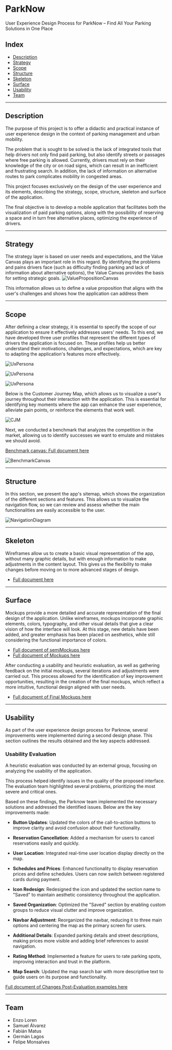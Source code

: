 # ParkNow
User Experience Design Process for ParkNow – Find All Your Parking Solutions in One Place

## Index
- [Description](#description)
- [Strategy](#strategy)
- [Scope](#scope)
- [Structure](#structure)
- [Skeleton](#skeleton)
- [Surface](#surface)
- [Usability](#usability)
- [Team](#team)

---

## Description
The purpose of this project is to offer a didactic and practical instance of user experience design in the context of parking management and urban mobility.

The problem that is sought to be solved is the lack of integrated tools that help drivers not only find paid parking, but also identify streets or passages where free parking is allowed. Currently, drivers must rely on their knowledge of the city or on road signs, which can result in an inefficient and frustrating search. In addition, the lack of information on alternative routes to park complicates mobility in congested areas.

This project focuses exclusively on the design of the user experience and its elements, describing the strategy, scope, structure, skeleton and surface of the application.

The final objective is to develop a mobile application that facilitates both the visualization of paid parking options, along with the possibility of reserving a space and in turn free alternative places, optimizing the experience of drivers.

---

## Strategy
The strategy layer is based on user needs and expectations, and the Value Canvas plays an important role in this regard. By identifying the problems and pains drivers face (such as difficulty finding parking and lack of information about alternative options), the Value Canvas provides the basis for setting strategic goals.
![ValuePropositionCanvas](files/ValuePropositionCanvas.png)

This information allows us to define a value proposition that aligns with the user's challenges and shows how the application can address them

---

## Scope
After defining a clear strategy, it is essential to specify the scope of our application to ensure it effectively addresses users' needs. To this end, we have developed three user profiles that represent the different types of drivers the application is focused on. These profiles help us better understand their motivations, challenges, and expectations, which are key to adapting the application's features more effectively.

![UxPersona](files/UXPersonJorge.png)

![UxPersona](files/UXPersonSandra.png)

![UxPersona](files/UXPersonLeonardo.png)


Below is the Customer Journey Map, which allows us to visualize a user's journey throughout their interaction with the application. This is essential for identifying key moments where the app can enhance the user experience, alleviate pain points, or reinforce the elements that work well.

![CJM](files/CJM.png)

Next, we conducted a benchmark that analyzes the competition in the market, allowing us to identify successes we want to emulate and mistakes we should avoid.

[Benchmark canvas: Full document here](files/BenchmarkCanvas.pdf)

![BenchmarkCanvas](files/Benchmark.png) 

---

## Structure
In this section, we present the app's sitemap, which shows the organization of the different sections and features. This allows us to visualize the navigation flow, so we can review and assess whether the main functionalities are easily accessible to the user.

![NavigationDiagram](files/sitemap.png)

---

## Skeleton
Wireframes allow us to create a basic visual representation of the app, without many graphic details, but with enough information to make adjustments in the content layout. This gives us the flexibility to make changes before moving on to more advanced stages of design.

- [Full document here](files/Wireframes.pdf)

---

## Surface
Mockups provide a more detailed and accurate representation of the final design of the application. Unlike wireframes, mockups incorporate graphic elements, colors, typography, and other visual details that give a clear vision of how the interface will look. At this stage, new details have been added, and greater emphasis has been placed on aesthetics, while still considering the functional importance of colors.

- [Full document of semiMockups here](files/semiMockups.pdf)
- [Full document of Mockups here](files/Mockups.pdf)
  
After conducting a usability and heuristic evaluation, as well as gathering feedback on the initial mockups, several iterations and adjustments were carried out. This process allowed for the identification of key improvement opportunities, resulting in the creation of the final mockups, which reflect a more intuitive, functional design aligned with user needs.

- [Full document of Final Mockups here](files/finals_mockups.pdf)
  
---

## Usability  

As part of the user experience design process for Parknow, several improvements were implemented during a second design phase. This section outlines the results obtained and the key aspects addressed.  

### Usability Evaluation  

A heuristic evaluation was conducted by an external group, focusing on analyzing the usability of the application.  

This process helped identify issues in the quality of the proposed interface. The evaluation team highlighted several problems, prioritizing the most severe and critical ones.  

Based on these findings, the Parknow team implemented the necessary solutions and addressed the identified issues. Below are the key improvements made:  

- **Button Updates**: Updated the colors of the call-to-action buttons to improve clarity and avoid confusion about their functionality.  

- **Reservation Cancellation**: Added a mechanism for users to cancel reservations easily and quickly. 

- **User Location**: Integrated real-time user location display directly on the map.  

- **Schedules and Prices**: Enhanced functionality to display reservation prices and define schedules. Users can now switch between registered cards during payment.  

- **Icon Redesign**: Redesigned the icon and updated the section name to "Saved" to maintain aesthetic consistency throughout the application.

- **Saved Organization**: Optimized the "Saved" section by enabling custom groups to reduce visual clutter and improve organization.  

- **Navbar Adjustment**: Reorganized the navbar, reducing it to three main options and centering the map as the primary screen for users.  

- **Additional Details**: Expanded parking details and street descriptions, making prices more visible and adding brief references to assist navigation.  

- **Rating Method**: Implemented a feature for users to rate parking spots, improving interaction and trust in the platform.

- **Map Search**: Updated the map search bar with more descriptive text to guide users on its purpose and functionality.

[Full document of Changes Post-Evaluation examples here](files/Changes_Post-Evaluation.pdf)

---

## Team
- Enzo Loren
- Samuel Álvarez
- Fabián Matus
- Germán Lagos 
- Felipe Monsalves
